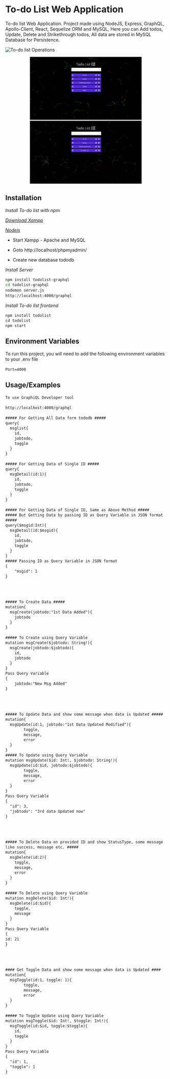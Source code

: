 
# To-do List Web Application

To-do list Web Application. Project made using NodeJS, Express, GraphQL, Apollo-Client, React, Sequelize ORM and MySQL, Here you can  Add todos, Update, Delete and Strikethrough todos,  All data are stored in MySQL Database for Persistence.

<!-- ![To-do list Home](./support/Home.png?raw=true) -->

<!-- ![To-do list Added](./support/Added-todos.png?raw=true) -->

![To-do list Operations](https://github.com/TodoList/blob/master/support/Home.png?raw=true)

<p align="center">
  <img src="./support/Added-todos.png" width="350" alt="Added-todos" title="Added-todos">
  <img src="./support/Operation-todos.png" width="350" alt="Operation-todos" title="Operations in todos">
</p>

## Installation

*Install To-do list with npm*

*[Download Xampp](https://www.apachefriends.org/download.html)*

*[Nodejs](https://nodejs.org/en/download/)*


- Start Xampp - Apache and MySQL
- Goto http://localhost/phpmyadmin/

- Create new database tododb

*Install Server*
```bash
npm install todolist-graphql
cd todolist-graphql
nodemon server.js
http://localhost:4000/graphql
```
*Install To-do list frontend*
```
npm install todolist
cd todolist
npm start
```
## Environment Variables

To run this project, you will need to add the following environment variables to your .env file

`Port=4000`

## Usage/Examples

```
To use GraphiQL Developer tool

http://localhost:4000/graphql

##### For Getting All Data form tododb #####
query{
  msglist{
    id,
    jobtodo,
    toggle
  }
}

##### For Getting Data of Single ID #####
query{
  msgDetail(id:1){
    id,
	jobtodo,
    toggle
  }
}

##### For Getting Data of Single ID, Same as Above Method #####
##### But Getting Data by passing ID as Query Variable in JSON format #####
query($msgid:Int){
  msgDetail(id:$msgid){
    id,
	jobtodo,
    toggle
  }
}
##### Passing ID as Query Variable in JSON format
{
    "msgid": 1
}




##### To Create Data #####
mutation{
  msgCreate(jobtodo:"1st Data Added"){
	jobtodo
  }
}

##### To Create using Query Variable
mutation msgCreate($jobtodo: String!){
  msgCreate(jobtodo:$jobtodo){
    id,
    jobtodo
  }
}
Pass Query Variable
{
	jobtodo:"New Msg Added"
}




##### To Update Data and show some message when data is Updated #####
mutation{
  msgUpdate(id:1, jobtodo:"1st Data Updated Modified"){
		toggle,
		message,
		error
  }
}
##### To Update using Query Variable
mutation msgUpdate($id: Int!, $jobtodo: String!){
  msgUpdate(id:$id, jobtodo:$jobtodo){
		toggle,
		message,
		error
  }
}
Pass Query Variable
{
  "id": 3,
  "jobtodo": "3rd data Updated now"
}




##### To Delete Data on provided ID and show StatusType, some message like success, message etc. #####
mutation{
  msgDelete(id:2){
    toggle,
    message,
    error
  }
}

##### To Delete using Query Variable
mutation msgDelete($id: Int!){
  msgDelete(id:$id){
    toggle,
    message
  }
}
Pass Query Variable
{
id: 21
}




#### Get Toggle Data and show some message when data is Updated ####
mutation{
  msgToggle(id:1, toggle: 1){
		toggle,
		message,
		error
  }
}

##### To Toggle Update using Query Variable
mutation msgToggle($id: Int!, $toggle: Int!){
  msgToggle(id:$id, toggle:$toggle){
    id,
    toggle
  }
}
Pass Query Variable
{
  "id": 1,
  "toggle": 1
}
```


